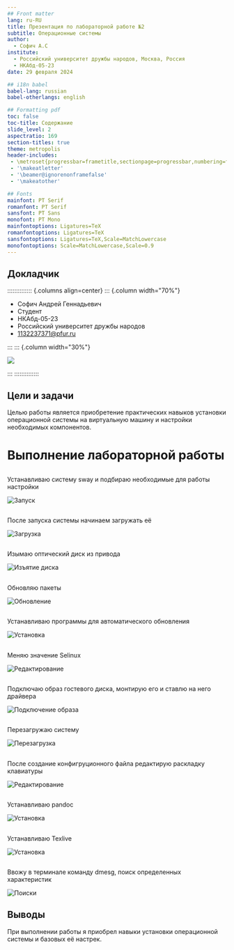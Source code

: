 ```yaml
---
## Front matter
lang: ru-RU
title: Презентация по лабораторной работе №2
subtitle: Операционные системы
author:
  - Софич А.С
institute:
  - Российский университет дружбы народов, Москва, Россия
  - НКАбд-05-23
date: 29 февраля 2024

## i18n babel
babel-lang: russian
babel-otherlangs: english

## Formatting pdf
toc: false
toc-title: Содержание
slide_level: 2
aspectratio: 169
section-titles: true
theme: metropolis
header-includes:
 - \metroset{progressbar=frametitle,sectionpage=progressbar,numbering=fraction}
 - '\makeatletter'
 - '\beamer@ignorenonframefalse'
 - '\makeatother'

## Fonts
mainfont: PT Serif
romanfont: PT Serif
sansfont: PT Sans
monofont: PT Mono
mainfontoptions: Ligatures=TeX
romanfontoptions: Ligatures=TeX
sansfontoptions: Ligatures=TeX,Scale=MatchLowercase
monofontoptions: Scale=MatchLowercase,Scale=0.9
---
```



## Докладчик

:::::::::::::: {.columns align=center}
::: {.column width="70%"}

  * Софич Андрей Геннадьевич
  * Студент
  * НКАбд-05-23
  * Российский университет дружбы народов
  * [1132237371@pfur.ru](mailto:1132237371@rudn.ru)

:::
::: {.column width="30%"}

![](./image/20.jpg)

:::
::::::::::::::


## Цели и задачи

Целью работы является приобретение практических навыков установки операционной системы на виртуальную машину и настройки необходимых компонентов.



# Выполнение лабораторной работы

## 

Устанавливаю систему sway и подбираю необходимые для работы настройки

![Запуск](image/1.png)

## 

После запуска системы начинаем загружать её 

![Загрузка](image/2.png)

## 

Изымаю оптический диск из привода

![Изъятие диска](image/3.png)

##

Обновляю пакеты 

![Обновление](image/4.png)

##

Устанавливаю программы для автоматического обновления 

![Установка](image/5.png)

##

Меняю значение Selinux

![Редактирование](image/6.png)

## 

Подключаю образ гостевого диска, монтирую его и ставлю на него драйвера

![Подключение образа](image/7.png)

##

Перезагружаю систему 

![Перезагрузка](image/8.png)

##

После создание конфигруционного файла редактирую раскладку клавиатуры

![Редактирование](image/9.png)

##

Устанавливаю pandoc

![Установка](image/10.png)

##

Устанавливаю Texlive

![Установка](image/11.png)

##

Ввожу в терминале команду dmesg, поиск определенных характеристик

![Поиски](image/12.png)

## Выводы

При выполнении работы я приобрел навыки установки операционной системы и базовых её настрек.